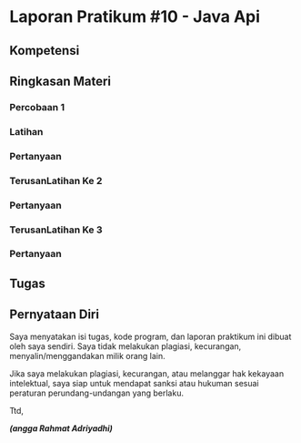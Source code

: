 # Laporan Pratikum #10 - Java Api

## Kompetensi
   


## Ringkasan Materi
    

### Percobaan 1
  


### Latihan



### Pertanyaan


### TerusanLatihan Ke 2


### Pertanyaan


### TerusanLatihan Ke 3



### Pertanyaan


## Tugas


## Pernyataan Diri

Saya menyatakan isi tugas, kode program, dan laporan praktikum ini dibuat oleh saya sendiri. Saya tidak melakukan plagiasi, kecurangan, menyalin/menggandakan milik orang lain.

Jika saya melakukan plagiasi, kecurangan, atau melanggar hak kekayaan intelektual, saya siap untuk mendapat sanksi atau hukuman sesuai peraturan perundang-undangan yang berlaku.

Ttd,

***(angga Rahmat Adriyadhi)***